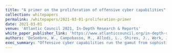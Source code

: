 ```yaml
---
title: "A primer on the proliferation of offensive cyber capabilities"
collection: whitepapers
permalink: /whitepapers/2021-03-01-proliferation-primer
date: 2021-03-01
venue: 'Atlantic Council 2021, In-Depth Research & Reports'
white_paper_publisher_link: 'https://www.atlanticcouncil.org/in-depth-research-reports/issue-brief/a-primer-on-the-proliferation-of-offensive-cyber-capabilities/'
authors: 'DeSombre, W., Campobasso, M., Allodi, L., Shires, J., Work, JD, Morgus, R., O’Neill, P. H., Herr, T.'
exec_summary: "Offensive cyber capabilities run the gamut from sophisticated, long-term disruptions of physical infrastructure to malware used to target human rights journalists. As these capabilities continue to proliferate with increasing complexity and to new types of actors, the imperative to slow and counter their spread only strengthens. But to confront this growing menace, practitioners and policy makers must understand the processes and incentives behind it. The issue of cyber capability proliferation has often been presented as attempted export controls on intrusion software, creating a singular emphasis on malware components. This primer reframes the narrative of cyber capability proliferation to be more in line with the life cycle of cyber operations as a whole, presenting five pillars of offensive cyber capability: vulnerability research and exploit development, malware payload generation, technical command and control, operational management, and training and support. The primer describes how governments, criminal groups, industry, and Access-as-a-Service (AaaS) providers work within either self-regulated or semi-regulated markets to proliferate offensive cyber capabilities and suggests that the five pillars give policy makers a more granular framework within which to craft technically feasible counterproliferation policies without harming valuable elements of the cybersecurity industry. These recommended policies are developed in more detail, alongside three case studies of AaaS firms, in our companion report, <a href=\"https://www.atlanticcouncil.org/in-depth-research-reports/report/countering-cyber-proliferation-zeroing-in-on-access-as-a-service/\">Countering Cyber Proliferation: Zeroing in on Access as a Service</a>."
---
```





